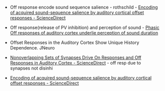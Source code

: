 
- Off response encode sound  sequence salience - rothschild - [Encoding of acquired sound-sequence salience by auditory cortical offset responses - ScienceDirect](https://www.sciencedirect.com/science/article/pii/S2211124721014005)

- Off response(release of PV inhibition) and perception of sound - [Phasic Off responses of auditory cortex underlie perception of sound duration](https://www.sciencedirect.com/science/article/pii/S221112472100317X#undfig1)

- Offset Responses in the Auditory Cortex Show Unique History Dependence. JNeuro

-  [Nonoverlapping Sets of Synapses Drive On Responses and Off Responses in Auditory Cortex - ScienceDirect](https://www.sciencedirect.com/science/article/pii/S0896627310000462) - off resp due to synapses not disinhi 

- [Encoding of acquired sound-sequence salience by auditory cortical offset responses - ScienceDirect](https://www.sciencedirect.com/science/article/pii/S2211124721014005)